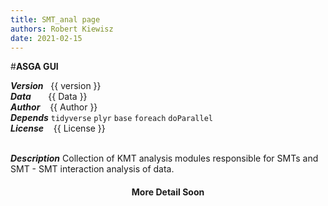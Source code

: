 ```yaml
---
title: SMT_anal page
authors: Robert Kiewisz
date: 2021-02-15
---
```

  <style>
  th {
    display: none;
  }
</style>

#**ASGA GUI**

  ***Version***&nbsp;&nbsp;                      {{ version }} <br/>
  ***Data***&nbsp;&nbsp;&nbsp;&nbsp;&nbsp;&nbsp; {{ Data }} <br/>
  ***Author***&nbsp;&nbsp;&nbsp;                 {{ Author }} <br/>
  ***Depends***                                  `tidyverse` `plyr` `base` `foreach` `doParallel`<br/>
  ***License***&nbsp;&nbsp;&nbsp;                {{ License }}<br/><br/>
  
  ***Description*** Collection of KMT analysis modules responsible for SMTs and SMT - SMT interaction analysis of data. <br/>
<center><h4>More Detail Soon</h4></center>